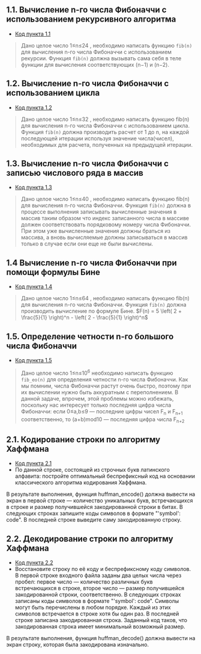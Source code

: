 ## 1.1. Вычисление n-го числа Фибоначчи с использованием рекурсивного алгоритма

- [Код пункта 1.1](https://github.com/Maksimna/algorithms_practicum/blob/main/pythonProject53453425/da.py)
> Дано целое число 1≤n≤24 , необходимо написать функцию `fib(n)` для вычисления n-го числа Фибоначчи с использованием рекурсии. Функция `fib(n)` должна вызывать сама себя в теле функции для вычисления соответствующих (n−1) и (n−2).

## 1.2. Вычисление n-го числа Фибоначчи с использованием цикла

- [Код пункта 1.2](https://github.com/Maksimna/algorithms_practicum/blob/main/pythonProject53453425/da2.py)
> Дано целое число 1≤n≤32 , необходимо написать функцию fib(n) для вычисления n-го числа Фибоначчи с использованием цикла. Функция `fib(n)` должна производить расчет от 1 до n, на каждой последующей итерации используя значение числа(чисел), необходимых для расчета, полученных на предыдущей итерации.

## 1.3. Вычисление n-го числа Фибоначчи с записью числового ряда в массив

- [Код пункта 1.3](https://github.com/Maksimna/algorithms_practicum/blob/main/pythonProject53453425/da3.py)
> Дано целое число 1≤n≤40 , необходимо написать функцию fib(n) для вычисления n-го числа Фибоначчи. Функция `fib(n)` должна в процессе выполнения записывать вычисленные значения в массив таким образом что индекс записанного числа в массиве должен соответствовать порядковому номеру числа Фибоначчи. При этом уже вычисленные значения должны браться из массива, а вновь вычисляемые должны записываться в массив только в случае если они еще не были вычислены.

## 1.4 Вычисление n-го числа Фибоначчи при помощи формулы Бине
- [Код пункта 1.4](https://github.com/Maksimna/algorithms_practicum/blob/main/pythonProject53453425/da4.py)
> Дано целое число 1≤n≤64 , необходимо написать функцию fib(n) для вычисления n-го числа Фибоначчи. Функция `fib(n)` должна производить вычисление по формуле Бине.
> $F(n) = 5 \left( 2 + \frac{5}{1} \right)^n - \left( 2 - \frac{5}{1} \right)^n$


## 1.5. Определение четности n-го большого числа Фибоначчи

- [Код пункта 1.5](https://github.com/Maksimna/algorithms_practicum/blob/main/pythonProject53453425/da5.py)
> Дано целое число 1≤n≤10<sup>6</sup> необходимо написать функцию `fib_eo(n)` для определения четности n-го числа Фибоначчи.
> Как мы помним, числа Фибоначчи растут очень быстро, поэтому при их вычислении нужно быть аккуратным с переполнением. В данной задаче, впрочем, этой проблемы можно избежать, поскольку нас интересует только последняя цифра числа Фибоначчи: если 0≤a,b≤9 — последние цифры чисел F<sub>n</sub> и F<sub>n+1</sub> соответственно, то (a+b)mod10 — последняя цифра числа F<sub>n+2</sub>

## 2.1. Кодирование строки по алгоритму Хаффмана
- [Код пункта 2.1](https://github.com/Maksimna/algorithms_practicum/blob/main/da2.1.py)
- По данной строке, состоящей из строчных букв латинского алфавита:
постройте оптимальный беспрефиксный код на основании классического алгоритма кодирования Хаффмана.

В результате выполнения, функция huffman_encode() должна вывести на экран в первой строке — количество уникальных букв, встречающихся в строке и размер получившейся закодированной строки в битах. В следующих строках запишите коды символов в формате "'symbol': code". В последней строке выведите саму закодированную строку.
## 2.2. Декодирование строки по алгоритму Хаффмана
- [Код пункта 2.2](https://github.com/Maksimna/algorithms_practicum/blob/main/da2.2.py)
- Восстановите строку по её коду и беспрефиксному коду символов.
В первой строке входного файла заданы два целых числа через пробел: первое число — количество различных букв встречающихся в строке, второе число — размер получившейся закодированной строки, соответственно. В следующих строках записаны коды символов в формате "'symbol': code". Символы могут быть перечислены в любом порядке. Каждый из этих символов встречается в строке хотя бы один раз. В последней строке записана закодированная строка. Заданный код таков, что закодированная строка имеет минимальный возможный размер.

В результате выполнения, функция huffman_decode() должна вывести на экран строку, которая была закодирована изначально.

